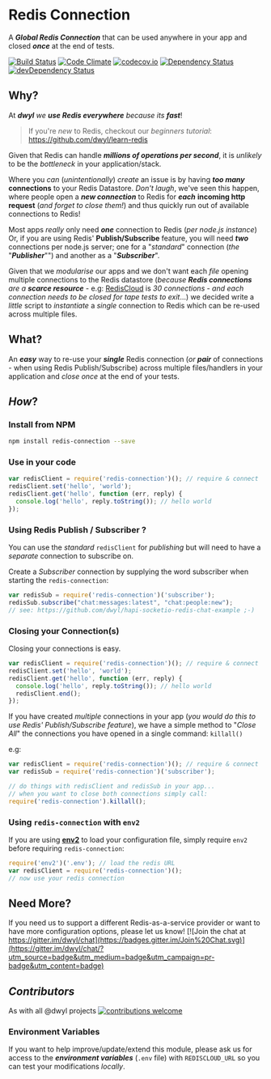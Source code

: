 # Redis Connection

A ***Global Redis Connection*** that can be used anywhere in your app
and closed ***once*** at the end of tests.

[![Build Status](https://travis-ci.org/dwyl/redis-connection.svg)](https://travis-ci.org/dwyl/redis-connection)
[![Code Climate](https://codeclimate.com/github/dwyl/redis-connection/badges/gpa.svg)](https://codeclimate.com/github/dwyl/redis-connection)
[![codecov.io](http://codecov.io/github/dwyl/redis-connection/coverage.svg?branch=master)](http://codecov.io/github/dwyl/redis-connection?branch=master)
[![Dependency Status](https://david-dm.org/dwyl/redis-connection.svg)](https://david-dm.org/dwyl/redis-connection)
[![devDependency Status](https://david-dm.org/dwyl/redis-connection/dev-status.svg)](https://david-dm.org/dwyl/redis-connection#info=devDependencies)
<!-- [![HitCount](https://hitt.herokuapp.com/nelsonic/redis-connection.svg)](https://github.com/dwyl/redis-connection) -->


## Why?

At ***dwyl*** *we* ***use Redis everywhere*** *because its* ***fast***!

> If you're *new* to Redis, checkout our *beginners tutorial*:
https://github.com/dwyl/learn-redis

Given that Redis can handle ***millions of operations per second***,
it is *unlikely* to be the *bottleneck* in your application/stack.

Where you *can* (*unintentionally*) *create* an issue is by having
***too many*** **connections** to your Redis Datastore.
*Don't laugh*, we've seen this happen,
where people open a ***new connection*** to Redis
for ***each*** **incoming http request**
(*and forget to close them!*) and thus quickly run out
of available connections to Redis!

Most apps *really* only need ***one*** connection to Redis (*per node.js instance*)
Or, if you are using Redis' **Publish/Subscribe** feature, you will need ***two*** connections per node.js server; one for a "*standard*" connection (*the* "***Publisher***"") and another as a "***Subscriber***".


Given that we *modularise* our apps and we
don't want each *file* opening multiple connections to the Redis datastore
(*because* ***Redis connections*** *are a* ***scarce resource*** - e.g: [RedisCloud](https://addons.heroku.com/rediscloud) is *30 connections* - *and
  each connection needs to be closed for tape tests to exit*...)
we decided write a *little* script to *instantiate* a *single* connection
to Redis which can be re-used across multiple files.


## What?

An ***easy*** way to re-use your ***single*** Redis connection
(*or* ***pair*** of connections - when using Redis Publish/Subscribe)
across multiple files/handlers in your application
and *close once* at the end of your tests.


## *How*?

### Install from NPM

```sh
npm install redis-connection --save
```

### Use in your code

```js
var redisClient = require('redis-connection')(); // require & connect
redisClient.set('hello', 'world');
redisClient.get('hello', function (err, reply) {
  console.log('hello', reply.toString()); // hello world
});
```

### Using Redis Publish / Subscriber ?

You can use the *standard* `redisClient` for *publishing* but
will need to have a *separate* connection to subscribe on.

Create a *Subscriber* connection by supplying the word subscriber
when starting the `redis-connection`:

```js
var redisSub = require('redis-connection')('subscriber');
redisSub.subscribe("chat:messages:latest", "chat:people:new");
// see: https://github.com/dwyl/hapi-socketio-redis-chat-example ;-)
```

### Closing your Connection(s)

Closing your connections is easy.

```js
var redisClient = require('redis-connection')(); // require & connect
redisClient.set('hello', 'world');
redisClient.get('hello', function (err, reply) {
  console.log('hello', reply.toString()); // hello world
  redisClient.end();
});
```

If you have created *multiple* connections in your app
(*you would do this to use Redis' Publish/Subscribe feature*),
we have a simple method to "*Close All*" the connections
you have opened in a single command: `killall()`

e.g:

```js
var redisClient = require('redis-connection')(); // require & connect
var redisSub = require('redis-connection')('subscriber');

// do things with redisClient and redisSub in your app...
// when you want to close both connections simply call:
require('redis-connection').killall();
```

### Using `redis-connection` with `env2`

If you are using [**env2**](https://github.com/dwyl/env2) to load your configuration file, simply require `env2` before requiring `redis-connection`:

```js
require('env2')('.env'); // load the redis URL
var redisClient = require('redis-connection')();
// now use your redis connection
```

## Need More?

If you need us to support a different Redis-as-a-service provider
or want to have more configuration options, please let us know!
[![Join the chat at https://gitter.im/dwyl/chat](https://badges.gitter.im/Join%20Chat.svg)](https://gitter.im/dwyl/chat/?utm_source=badge&utm_medium=badge&utm_campaign=pr-badge&utm_content=badge)

## *Contributors*

As with all @dwyl projects
[![contributions welcome](https://img.shields.io/badge/contributions-welcome-brightgreen.svg?style=flat)](https://github.com/dwyl/redis-connection/issues)

### Environment Variables

If you want to help improve/update/extend this module,
please ask us for access to the ***environment variables***
(`.env` file) with `REDISCLOUD_URL` so you can test your modifications *locally*.
